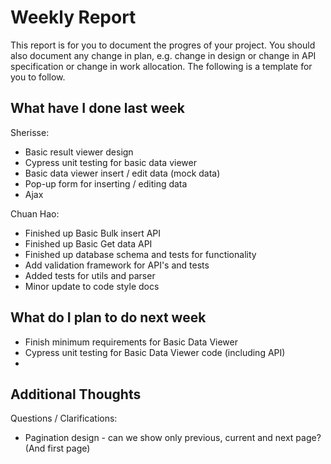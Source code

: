 # Weekly Report

This report is for you to document the progres of your project. You should also document any change in plan, e.g. change in design or change in API specification or change in work allocation. The following is a template for you to follow.

## What have I done last week

Sherisse:  
-   Basic result viewer design 
-   Cypress unit testing for basic data viewer
-   Basic data viewer insert / edit data (mock data)
-   Pop-up form for inserting / editing data
-   Ajax

Chuan Hao:  
- Finished up Basic Bulk insert API
- Finished up Basic Get data API
- Finished up database schema and tests for functionality
- Add validation framework for API's and tests
- Added tests for utils and parser
- Minor update to code style docs

## What do I plan to do next week

-   Finish minimum requirements for Basic Data Viewer
-   Cypress unit testing for Basic Data Viewer code (including API)
-   

## Additional Thoughts

Questions / Clarifications:
-   Pagination design - can we show only previous, current and next page? (And first page)
